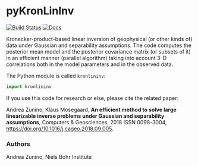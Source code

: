 # pyKronLinInv


[![Build Status](https://travis-ci.com/inverseproblem/pyKronLinInv.svg?branch=master)](https://travis-ci.com/inverseproblem/pyKronLinInv)
[![Docs](https://img.shields.io/badge/docs-blue.svg)](https://inverseproblem.github.io/pyKronLinInv/)


Kronecker-product-based linear inversion of geophysical (or other kinds of) data under Gaussian and separability assumptions. 
The code computes the posterior mean model and the posterior covariance matrix (or subsets of it) in an efficient manner (parallel algorithm) taking into account 3-D correlations both in the model parameters and in the observed data.

The Python module is called `kronlininv`:
```python
import kronlininv
```

If you use this code for research or else, please cite the related paper:
 
Andrea Zunino, Klaus Mosegaard,
**An efficient method to solve large linearizable inverse problems under Gaussian and separability assumptions**,
Computers & Geosciences, 2018
ISSN 0098-3004, <https://doi.org/10.1016/j.cageo.2018.09.005>.

### Authors
Andrea Zunino, 
Niels Bohr Institute

